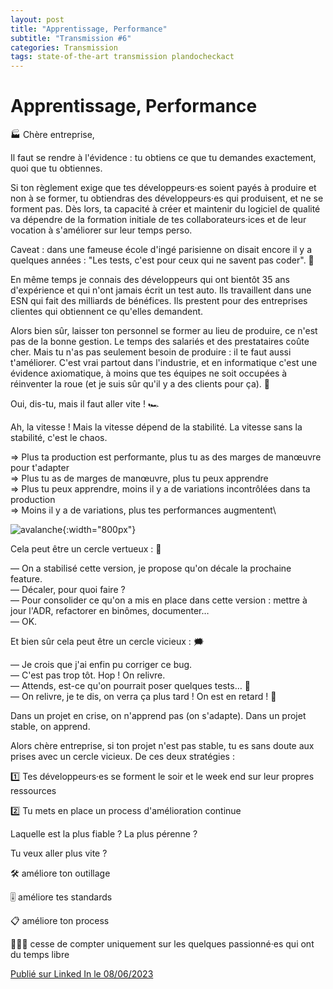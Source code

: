```yaml
---
layout: post
title: "Apprentissage, Performance"
subtitle: "Transmission #6"
categories: Transmission
tags: state-of-the-art transmission plandocheckact
---
```

# Apprentissage, Performance


🏭 Chère entreprise,

Il faut se rendre à l'évidence : tu obtiens ce que tu demandes exactement, quoi que tu obtiennes.
<!--more-->

Si ton règlement exige que tes développeurs·es soient payés à produire et non à se former, tu obtiendras des développeurs·es qui produisent, et ne se forment pas. Dès lors, ta capacité à créer et maintenir du logiciel de qualité va dépendre de la formation initiale de tes collaborateurs·ices et de leur vocation à s'améliorer sur leur temps perso.

Caveat : dans une fameuse école d'ingé parisienne on disait encore il y a quelques années : "Les tests, c'est pour ceux qui ne savent pas coder". 🧐

En même temps je connais des développeurs qui ont bientôt 35 ans d'expérience et qui n'ont jamais écrit un test auto. Ils travaillent dans une ESN qui fait des milliards de bénéfices. Ils prestent pour des entreprises clientes qui obtiennent ce qu'elles demandent.

Alors bien sûr, laisser ton personnel se former au lieu de produire, ce n'est pas de la bonne gestion. Le temps des salariés et des prestataires coûte cher. Mais tu n'as pas seulement besoin de produire : il te faut aussi t'améliorer. C'est vrai partout dans l'industrie, et en informatique c'est une évidence axiomatique, à moins que tes équipes ne soit occupées à réinventer la roue (et je suis sûr qu'il y a des clients pour ça). 🎡

Oui, dis-tu, mais il faut aller vite ! 🏎

Ah, la vitesse ! Mais la vitesse dépend de la stabilité. La vitesse sans la stabilité, c'est le chaos.

⇒ Plus ta production est performante, plus tu as des marges de manœuvre pour t'adapter\
⇒ Plus tu as de marges de manœuvre, plus tu peux apprendre\
⇒ Plus tu peux apprendre, moins il y a de variations incontrôlées dans ta production\
⇒ Moins il y a de variations, plus tes performances augmentent\

![avalanche](/images/performances-apprentissage.jpg){:width="800px"}

Cela peut être un cercle vertueux : 💬

— On a stabilisé cette version, je propose qu'on décale la prochaine feature.\
— Décaler, pour quoi faire ?\
— Pour consolider ce qu'on a mis en place dans cette version : mettre à jour l'ADR, refactorer en binômes, documenter…\
— OK.

Et bien sûr cela peut être un cercle vicieux : 🗯

— Je crois que j'ai enfin pu corriger ce bug.\
— C'est pas trop tôt. Hop ! On relivre.\
— Attends, est-ce qu'on pourrait poser quelques tests… 😬\
— On relivre, je te dis, on verra ça plus tard ! On est en retard ! 🤬

Dans un projet en crise, on n'apprend pas (on s'adapte). Dans un projet stable, on apprend.

Alors chère entreprise, si ton projet n'est pas stable, tu es sans doute aux prises avec un cercle vicieux. De ces deux stratégies :

1️⃣ Tes développeurs·es se forment le soir et le week end sur leur propres ressources

2️⃣ Tu mets en place un process d'amélioration continue

Laquelle est la plus fiable ? La plus pérenne ?

Tu veux aller plus vite ?

🛠 améliore ton outillage

🎚 améliore tes standards

📋 améliore ton process

🤸🏻‍♂️ cesse de compter uniquement sur les quelques passionné·es qui ont du temps libre

[Publié sur Linked In le 08/06/2023](https://www.linkedin.com/posts/christophe-thibaut-35b4657_plandocheckact-ameliorationcontinue-activity-7072453431906430976-NomO?utm_source=share&utm_medium=member_desktop)
